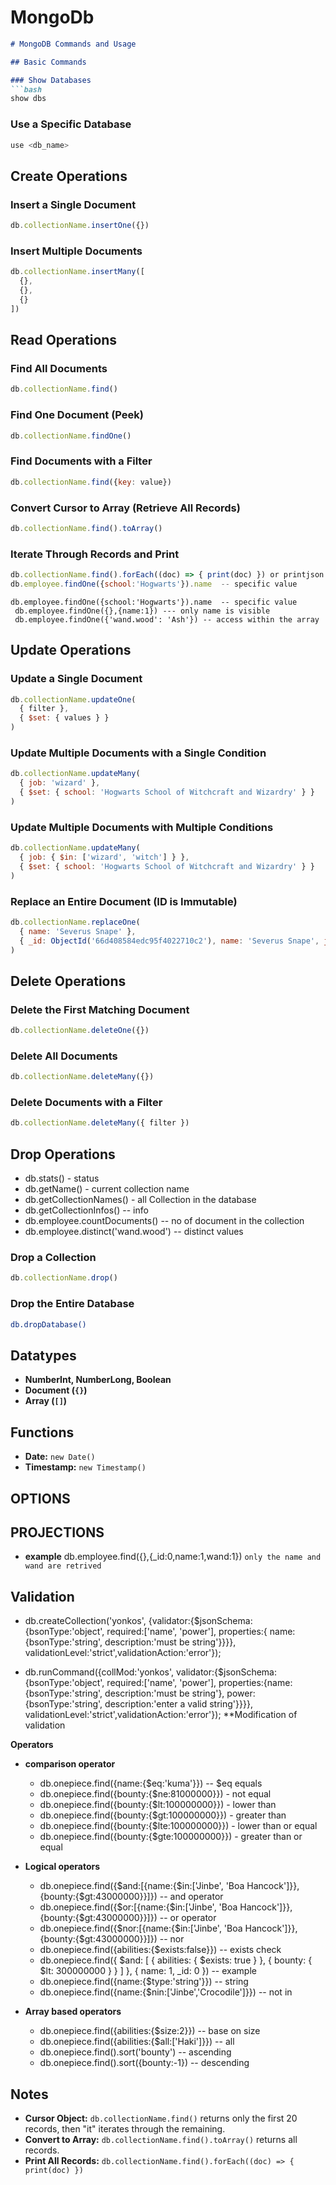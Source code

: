 # MongoDb

```markdown
# MongoDB Commands and Usage

## Basic Commands

### Show Databases
```bash
show dbs
```

### Use a Specific Database
```bash
use <db_name>
```

## Create Operations

### Insert a Single Document
```javascript
db.collectionName.insertOne({})
```

### Insert Multiple Documents
```javascript
db.collectionName.insertMany([
  {},
  {},
  {}
])
```

## Read Operations

### Find All Documents
```javascript
db.collectionName.find()
```

### Find One Document (Peek)
```javascript
db.collectionName.findOne()
```

### Find Documents with a Filter
```javascript
db.collectionName.find({key: value})
```

### Convert Cursor to Array (Retrieve All Records)
```javascript
db.collectionName.find().toArray()
```

### Iterate Through Records and Print
```javascript
db.collectionName.find().forEach((doc) => { print(doc) }) or printjson -- same output
db.employee.findOne({school:'Hogwarts'}).name  -- specific value
```

```
db.employee.findOne({school:'Hogwarts'}).name  -- specific value
 db.employee.findOne({},{name:1}) --- only name is visible
 db.employee.findOne({'wand.wood': 'Ash'}) -- access within the array
```

## Update Operations

### Update a Single Document
```javascript
db.collectionName.updateOne(
  { filter },
  { $set: { values } }
)
```

### Update Multiple Documents with a Single Condition
```javascript
db.collectionName.updateMany(
  { job: 'wizard' },
  { $set: { school: 'Hogwarts School of Witchcraft and Wizardry' } }
)
```

### Update Multiple Documents with Multiple Conditions
```javascript
db.collectionName.updateMany(
  { job: { $in: ['wizard', 'witch'] } },
  { $set: { school: 'Hogwarts School of Witchcraft and Wizardry' } }
)
```

### Replace an Entire Document (ID is Immutable)
```javascript
db.collectionName.replaceOne(
  { name: 'Severus Snape' },
  { _id: ObjectId('66d408584edc95f4022710c2'), name: 'Severus Snape', job: 'wizard', mastery: 'Potions' }
)
```

## Delete Operations

### Delete the First Matching Document
```javascript
db.collectionName.deleteOne({})
```

### Delete All Documents
```javascript
db.collectionName.deleteMany({})
```

### Delete Documents with a Filter
```javascript
db.collectionName.deleteMany({ filter })
```

## Drop Operations
-  db.stats() - status
-  db.getName() - current collection name
-  db.getCollectionNames() - all Collection in the database
-  db.getCollectionInfos() -- info
-  db.employee.countDocuments() -- no of document in the collection
-  db.employee.distinct('wand.wood') -- distinct values

### Drop a Collection
```javascript
db.collectionName.drop()
```

### Drop the Entire Database
```bash
db.dropDatabase()
```

## Datatypes

- **NumberInt, NumberLong, Boolean**
- **Document (`{}`)**
- **Array (`[]`)**

## Functions

- **Date:** `new Date()`
- **Timestamp:** `new Timestamp()`

## OPTIONS

## PROJECTIONS
- **example**  db.employee.find({},{_id:0,name:1,wand:1}) `only the name and wand are retrived`

## Validation
- db.createCollection('yonkos', {validator:{$jsonSchema:{bsonType:'object', required:['name', 'power'], properties:{ name:{bsonType:'string', description:'must be string'}}}}, validationLevel:'strict',validationAction:'error'});

- db.runCommand({collMod:'yonkos', validator:{$jsonSchema:{bsonType:'object', required:['name', 'power'], properties:{name:{bsonType:'string', description:'must be string'}, power:{bsonType:'string', description:'enter a valid string'}}}}, validationLevel:'strict',validationAction:'error'}); **Modification of validation  

**Operators**
- **comparison operator**
   -  db.onepiece.find({name:{$eq:'kuma'}}) -- $eq equals
   -  db.onepiece.find({bounty:{$ne:81000000}}) - not equal
   -  db.onepiece.find({bounty:{$lt:100000000}}) - lower than
   -  db.onepiece.find({bounty:{$gt:100000000}}) - greater than
   -  db.onepiece.find({bounty:{$lte:100000000}}) - lower than or equal
   -  db.onepiece.find({bounty:{$gte:100000000}}) - greater than or equal
   

- **Logical operators**
   -  db.onepiece.find({$and:[{name:{$in:['Jinbe', 'Boa Hancock']}}, {bounty:{$gt:43000000}}]})  -- and operator
   -  db.onepiece.find({$or:[{name:{$in:['Jinbe', 'Boa Hancock']}}, {bounty:{$gt:43000000}}]})  -- or operator
   -   db.onepiece.find({$nor:[{name:{$in:['Jinbe', 'Boa Hancock']}}, {bounty:{$gt:43000000}}]}) -- nor
   -   db.onepiece.find({abilities:{$exists:false}})  -- exists check
   -   db.onepiece.find({ $and: [ { abilities: { $exists: true } }, { bounty: { $lt: 300000000 } } ] }, { name: 1, _id: 0 }) -- example
   -   db.onepiece.find({name:{$type:'string'}}) -- string
   -   db.onepiece.find({name:{$nin:['Jinbe','Crocodile']}}) -- not in
     
-  **Array based operators**
   -  db.onepiece.find({abilities:{$size:2}}) -- base on size
   -  db.onepiece.find({abilities:{$all:['Haki']}}) -- all
   -  db.onepiece.find().sort('bounty') -- ascending
   -  db.onepiece.find().sort({bounty:-1}) -- descending
## Notes

- **Cursor Object:** `db.collectionName.find()` returns only the first 20 records, then "it" iterates through the remaining.
- **Convert to Array:** `db.collectionName.find().toArray()` returns all records.
- **Print All Records:** `db.collectionName.find().forEach((doc) => { print(doc) })`
```


